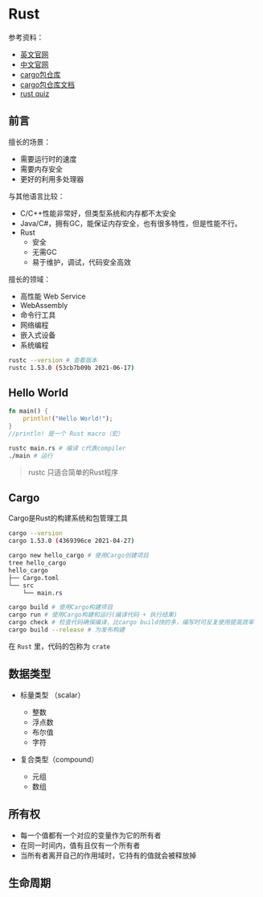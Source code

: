 # Rust

参考资料：

- [英文官网](https://www.rust-lang.org/)
- [中文官网](https://www.rust-lang.org/zh-CN/)
- [cargo包仓库](https://crates.io/)
- [cargo包仓库文档](https://docs.rs/)
- [rust quiz](https://dtolnay.github.io/rust-quiz/1)

## 前言

擅长的场景：

- 需要运行时的速度
- 需要内存安全
- 更好的利用多处理器

与其他语言比较：

- C/C++性能非常好，但类型系统和内存都不太安全
- Java/C#，拥有GC，能保证内存安全，也有很多特性，但是性能不行。
- Rust
    - 安全
    - 无需GC
    - 易于维护，调试，代码安全高效

擅长的领域：

- 高性能 Web Service
- WebAssembly
- 命令行工具
- 网络编程
- 嵌入式设备
- 系统编程

```bash
rustc --version # 查看版本
rustc 1.53.0 (53cb7b09b 2021-06-17)
```

## Hello World

```rust
fn main() {
    println!("Hello World!");
}
//println! 是一个 Rust macro（宏）
```

```bash
rustc main.rs # 编译 c代表compiler
./main # 运行
```

> rustc 只适合简单的Rust程序

## Cargo

Cargo是Rust的构建系统和包管理工具

```bash
cargo --version
cargo 1.53.0 (4369396ce 2021-04-27)
```

``` bash
cargo new hello_cargo # 使用Cargo创建项目
tree hello_cargo
hello_cargo
├── Cargo.toml
└── src
    └── main.rs

cargo build # 使用Cargo构建项目
cargo run # 使用Cargo构建和运行(编译代码 + 执行结果)
cargo check # 检查代码确保编译，比cargo build快的多，编写时可反复使用提高效率
cargo build --release # 为发布构建
```


在 `Rust` 里，代码的包称为 `crate`


## 数据类型

- 标量类型 （scalar）

    - 整数
    - 浮点数
    - 布尔值
    - 字符

- 复合类型（compound）

    - 元组
    - 数组

## 所有权

- 每一个值都有一个对应的变量作为它的所有者
- 在同一时间内，值有且仅有一个所有者
- 当所有者离开自己的作用域时，它持有的值就会被释放掉 


## 生命周期